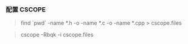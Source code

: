 ### 配置 CSCOPE

> find \`pwd\` -name *.h -o -name *.c -o -name *.cpp > cscope.files  

> cscope -Rbqk -i cscope.files 
